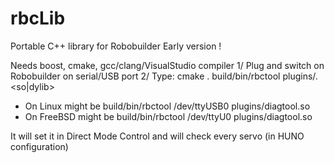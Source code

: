 rbcLib
======

Portable C++ library for Robobuilder
Early version !

Needs boost, cmake, gcc/clang/VisualStudio compiler
1/ Plug and switch on Robobuilder on serial/USB port
2/ Type:
cmake .
build/bin/rbctool <tty> plugins/<pluginname>.<so|dylib>

* On Linux might be build/bin/rbctool /dev/ttyUSB0 plugins/diagtool.so
* On FreeBSD might be build/bin/rbctool /dev/ttyU0 plugins/diagtool.so

It will set it in Direct Mode Control and will check every servo (in HUNO configuration)
